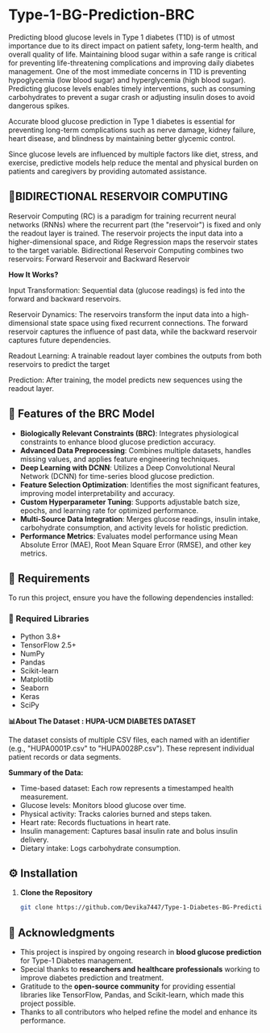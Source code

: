 # Type-1-BG-Prediction-BRC

Predicting blood glucose levels in Type 1 diabetes (T1D) is of utmost importance due to its direct impact on patient safety, long-term health, and overall quality of life. Maintaining blood sugar within a safe range is critical for preventing life-threatening complications and improving daily diabetes management. One of the most immediate concerns in T1D is preventing hypoglycemia (low blood sugar) and hyperglycemia (high blood sugar). Predicting glucose levels enables timely interventions, such as consuming carbohydrates to prevent a sugar crash or adjusting insulin doses to avoid dangerous spikes.

Accurate blood glucose prediction in Type 1 diabetes is essential for preventing long-term complications such as nerve damage, kidney failure, heart disease, and blindness by maintaining better glycemic control.

Since glucose levels are influenced by multiple factors like diet, stress, and exercise, predictive models help reduce the mental and physical burden on patients and caregivers by providing automated assistance.

## 📌BIDIRECTIONAL RESERVOIR COMPUTING

Reservoir Computing (RC) is a paradigm for training recurrent neural networks (RNNs) where the recurrent part (the "reservoir") is fixed and only the readout layer is trained. The reservoir projects the input data into a higher-dimensional space, and Ridge Regression maps the reservoir states to the target variable. Bidirectional Reservoir Computing combines two reservoirs: Forward Reservoir and Backward Reservoir

**How It Works?**

Input Transformation: Sequential data (glucose readings) is fed into the forward and backward reservoirs.

Reservoir Dynamics: The reservoirs transform the input data into a high-dimensional state space using fixed recurrent connections. The forward reservoir captures the influence of past data, while the backward reservoir captures future dependencies.

Readout Learning: A trainable readout layer combines the outputs from both reservoirs to predict the target 

Prediction: After training, the model predicts new sequences using the readout layer.

## 🚀 Features of the BRC Model

- **Biologically Relevant Constraints (BRC)**: Integrates physiological constraints to enhance blood glucose prediction accuracy.
- **Advanced Data Preprocessing**: Combines multiple datasets, handles missing values, and applies feature engineering techniques.
- **Deep Learning with DCNN**: Utilizes a Deep Convolutional Neural Network (DCNN) for time-series blood glucose prediction.
- **Feature Selection Optimization**: Identifies the most significant features, improving model interpretability and accuracy.
- **Custom Hyperparameter Tuning**: Supports adjustable batch size, epochs, and learning rate for optimized performance.
- **Multi-Source Data Integration**: Merges glucose readings, insulin intake, carbohydrate consumption, and activity levels for holistic prediction.
- **Performance Metrics**: Evaluates model performance using Mean Absolute Error (MAE), Root Mean Square Error (RMSE), and other key metrics.


## 🔧 Requirements

To run this project, ensure you have the following dependencies installed:  

### 📌 Required Libraries  
- Python 3.8+  
- TensorFlow 2.5+  
- NumPy  
- Pandas  
- Scikit-learn  
- Matplotlib  
- Seaborn  
- Keras  
- SciPy  


**📊About The Dataset : HUPA-UCM DIABETES DATASET**

The dataset consists of multiple CSV files, each named with an identifier (e.g., "HUPA0001P.csv" to "HUPA0028P.csv"). These represent individual patient records or data segments.

**Summary of the Data:**

- Time-based dataset: Each row represents a timestamped health measurement.
- Glucose levels: Monitors blood glucose over time.
- Physical activity: Tracks calories burned and steps taken.
- Heart rate: Records fluctuations in heart rate.
- Insulin management: Captures basal insulin rate and bolus insulin delivery.
- Dietary intake: Logs carbohydrate consumption.

## ⚙ Installation

1. **Clone the Repository**
   ```bash
   git clone https://github.com/Devika7447/Type-1-Diabetes-BG-Prediction-BRC.git

## 🙌 Acknowledgments

- This project is inspired by ongoing research in **blood glucose prediction** for Type-1 Diabetes management.
- Special thanks to **researchers and healthcare professionals** working to improve diabetes prediction and treatment.
- Gratitude to the **open-source community** for providing essential libraries like TensorFlow, Pandas, and Scikit-learn, which made this project possible.
- Thanks to all contributors who helped refine the model and enhance its performance.




